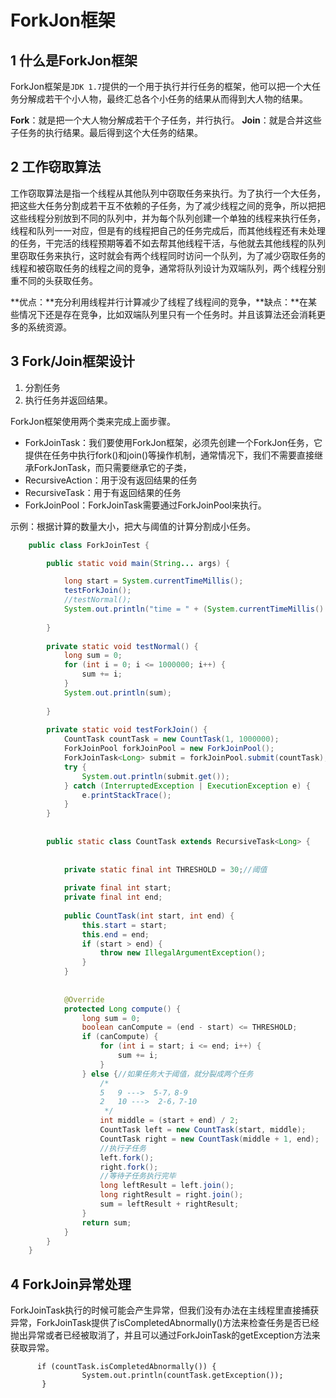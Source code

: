 # ForkJon框架

## 1 什么是ForkJon框架

ForkJon框架是`JDK 1.7`提供的一个用于执行并行任务的框架，他可以把一个大任务分解成若干个小人物，最终汇总各个小任务的结果从而得到大人物的结果。

**Fork**：就是把一个大人物分解成若干个子任务，并行执行。
**Join**：就是合并这些子任务的执行结果。最后得到这个大任务的结果。

## 2 工作窃取算法

工作窃取算法是指一个线程从其他队列中窃取任务来执行。为了执行一个大任务，把这些大任务分割成若干互不依赖的子任务，为了减少线程之间的竞争，所以把把这些线程分别放到不同的队列中，并为每个队列创建一个单独的线程来执行任务，线程和队列一一对应，但是有的线程把自己的任务完成后，而其他线程还有未处理的任务，干完活的线程预期等着不如去帮其他线程干活，与他就去其他线程的队列里窃取任务来执行，这时就会有两个线程同时访问一个队列，为了减少窃取任务的线程和被窃取任务的线程之间的竞争，通常将队列设计为双端队列，两个线程分别重不同的头获取任务。

**优点：**充分利用线程并行计算减少了线程了线程间的竞争，**缺点：**在某些情况下还是存在竞争，比如双端队列里只有一个任务时。并且该算法还会消耗更多的系统资源。

## 3 Fork/Join框架设计

1. 分割任务
2. 执行任务并返回结果。


ForkJon框架使用两个类来完成上面步骤。
- ForkJoinTask：我们要使用ForkJon框架，必须先创建一个ForkJon任务，它提供在任务中执行fork()和join()等操作机制，通常情况下，我们不需要直接继承ForkJonTask，而只需要继承它的子类，
 - RecursiveAction：用于没有返回结果的任务
 - RecursiveTask：用于有返回结果的任务
- ForkJoinPool：ForkJoinTask需要通过ForkJoinPool来执行。

示例：根据计算的数量大小，把大与阈值的计算分割成小任务。

```java
    public class ForkJoinTest {

        public static void main(String... args) {

            long start = System.currentTimeMillis();
            testForkJoin();
            //testNormal();
            System.out.println("time = " + (System.currentTimeMillis() - start));
    
        }
    
        private static void testNormal() {
            long sum = 0;
            for (int i = 0; i <= 1000000; i++) {
                sum += i;
            }
            System.out.println(sum);
    
        }
    
        private static void testForkJoin() {
            CountTask countTask = new CountTask(1, 1000000);
            ForkJoinPool forkJoinPool = new ForkJoinPool();
            ForkJoinTask<Long> submit = forkJoinPool.submit(countTask);
            try {
                System.out.println(submit.get());
            } catch (InterruptedException | ExecutionException e) {
                e.printStackTrace();
            }
        }
    
    
        public static class CountTask extends RecursiveTask<Long> {
    
    
            private static final int THRESHOLD = 30;//阈值
    
            private final int start;
            private final int end;
    
            public CountTask(int start, int end) {
                this.start = start;
                this.end = end;
                if (start > end) {
                    throw new IllegalArgumentException();
                }
            }
    
    
            @Override
            protected Long compute() {
                long sum = 0;
                boolean canCompute = (end - start) <= THRESHOLD;
                if (canCompute) {
                    for (int i = start; i <= end; i++) {
                        sum += i;
                    }
                } else {//如果任务大于阈值，就分裂成两个任务
                    /*
                    5   9 --->  5-7，8-9
                    2   10 --->  2-6，7-10
                     */
                    int middle = (start + end) / 2;
                    CountTask left = new CountTask(start, middle);
                    CountTask right = new CountTask(middle + 1, end);
                    //执行子任务
                    left.fork();
                    right.fork();
                    //等待子任务执行完毕
                    long leftResult = left.join();
                    long rightResult = right.join();
                    sum = leftResult + rightResult;
                }
                return sum;
            }
        }
    }
```


## 4 ForkJoin异常处理

ForkJoinTask执行的时候可能会产生异常，但我们没有办法在主线程里直接捕获异常，ForkJoinTask提供了isCompletedAbnormally()方法来检查任务是否已经抛出异常或者已经被取消了，并且可以通过ForkJoinTask的getException方法来获取异常。
```
      if (countTask.isCompletedAbnormally()) {
                System.out.println(countTask.getException());
       }
```


